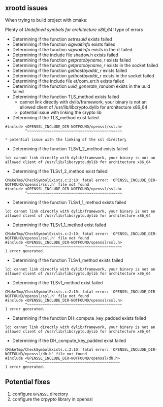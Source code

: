 ## xrootd issues 
When trying to build project with cmake:

Plenty of *Undefined symbols for architecture x86_64:* type of errors 


* Determining if the function *setresuid* exists failed
* Determining if the function *sigwaitinfo* exists failed
* Determining if the function *sigwaitinfo* exists in the rt failed
* Determining if the include file shadow.h exists failed
* Determining if the function *getprotobyname_r* exists failed
* Determining if the function *getprotobyname_r* exists in the socket failed
* Determining if the function *gethostbyaddr_r* exists failed
* Determining if the function *gethostbyaddr_r* exists in the socket failed
* Determining if the include file et/com_err.h exists failed
* Determining if the function *uuid_generate_random* exists in the uuid failed
* Determining if the function TLS_method exists failed 
	* cannot link directly with dylib/framework, your binary is not an allowed client of /usr/lib/libcrypto.dylib for architecture x86_64
	* potential issue with linking the crypto lib
* Determining if the TLS_method exist failed
``` CMakeTmp/CheckSymbolExists.c:2:10: fatal error: 'OPENSSL_INCLUDE_DIR-NOTFOUND/openssl/ssl.h' file not found
#include <OPENSSL_INCLUDE_DIR-NOTFOUND/openssl/ssl.h>
         ^~~~~~~~~~~~~~~~~~~~~~~~~~~~~~~~~~~~~~~~~~~~
```
	* potential issue with the linking of the ssl directory 
* Determining if the function TLSv1_2_method exists failed
```
ld: cannot link directly with dylib/framework, your binary is not an allowed client of /usr/lib/libcrypto.dylib for architecture x86_64

```
* Determining if the TLSv1_2_method exist failed 
```
CMakeTmp/CheckSymbolExists.c:2:10: fatal error: 'OPENSSL_INCLUDE_DIR-NOTFOUND/openssl/ssl.h' file not found
#include <OPENSSL_INCLUDE_DIR-NOTFOUND/openssl/ssl.h>
         ^~~~~~~~~~~~~~~~~~~~~~~~~~~~~~~~~~~~~~~~~~~~
```
* Determining if the function TLSv1_1_method exists failed
```
ld: cannot link directly with dylib/framework, your binary is not an allowed client of /usr/lib/libcrypto.dylib for architecture x86_64
```
* Determining if the TLSv1_1_method exist failed 
```
CMakeTmp/CheckSymbolExists.c:2:10: fatal error: 'OPENSSL_INCLUDE_DIR-NOTFOUND/openssl/ssl.h' file not found
#include <OPENSSL_INCLUDE_DIR-NOTFOUND/openssl/ssl.h>
         ^~~~~~~~~~~~~~~~~~~~~~~~~~~~~~~~~~~~~~~~~~~~
1 error generated.
```
* Determining if the function TLSv1_method exists failed
```
ld: cannot link directly with dylib/framework, your binary is not an allowed client of /usr/lib/libcrypto.dylib for architecture x86_64
```
* Determining if the TLSv1_method exist failed
```
CMakeTmp/CheckSymbolExists.c:2:10: fatal error: 'OPENSSL_INCLUDE_DIR-NOTFOUND/openssl/ssl.h' file not found
#include <OPENSSL_INCLUDE_DIR-NOTFOUND/openssl/ssl.h>
         ^~~~~~~~~~~~~~~~~~~~~~~~~~~~~~~~~~~~~~~~~~~~
1 error generated.
```
* Determining if the function DH_compute_key_padded exists failed 
```
ld: cannot link directly with dylib/framework, your binary is not an allowed client of /usr/lib/libcrypto.dylib for architecture x86_64

```
* Determining if the DH_compute_key_padded exist failed
```
CMakeTmp/CheckSymbolExists.c:2:10: fatal error: 'OPENSSL_INCLUDE_DIR-NOTFOUND/openssl/dh.h' file not found
#include <OPENSSL_INCLUDE_DIR-NOTFOUND/openssl/dh.h>
         ^~~~~~~~~~~~~~~~~~~~~~~~~~~~~~~~~~~~~~~~~~~
1 error generated.

```

## Potential fixes

1. configure `OPENSSL` directory 
2. configure the crpypto library in openssl

